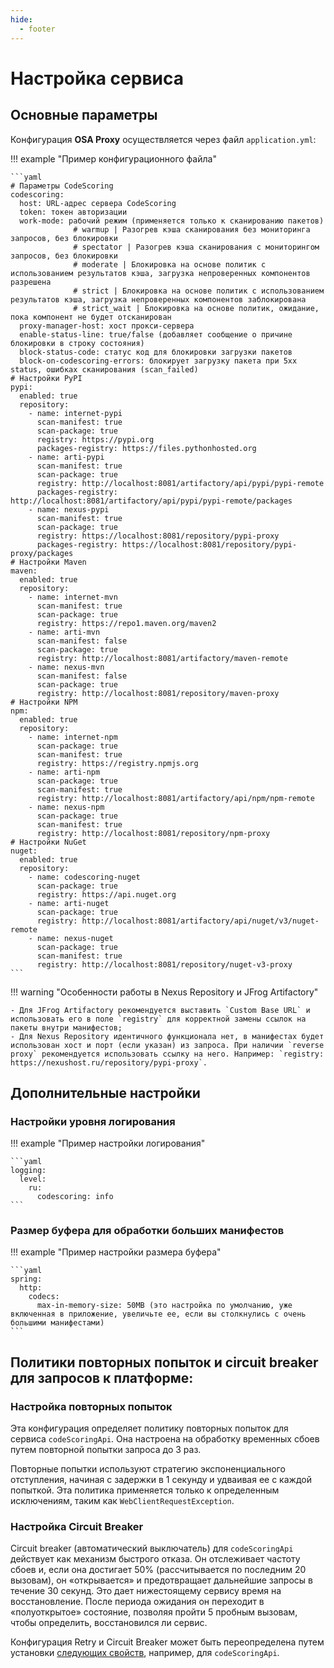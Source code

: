 ```yaml
---
hide:
  - footer
---
```


# Настройка сервиса

## Основные параметры

Конфигурация **OSA Proxy** осуществляется через файл `application.yml`:

!!! example "Пример конфигурационного файла"

    ```yaml
    # Параметры CodeScoring
    codescoring:
      host: URL-адрес сервера CodeScoring
      token: токен авторизации
      work-mode: рабочий режим (применяется только к сканированию пакетов)
                  # warmup | Разогрев кэша сканирования без мониторинга запросов, без блокировки
                  # spectator | Разогрев кэша сканирования с мониторингом запросов, без блокировки
                  # moderate | Блокировка на основе политик с использованием результатов кэша, загрузка непроверенных компонентов разрешена
                  # strict | Блокировка на основе политик с использованием результатов кэша, загрузка непроверенных компонентов заблокирована
                  # strict_wait | Блокировка на основе политик, ожидание, пока компонент не будет отсканирован
      proxy-manager-host: хост прокси-сервера
      enable-status-line: true/false (добавляет сообщение о причине блокировки в строку состояния)
      block-status-code: статус код для блокировки загрузки пакетов
      block-on-codescoring-errors: блокирует загрузку пакета при 5xx status, ошибках сканирования (scan_failed)
    # Настройки PyPI
    pypi:
      enabled: true
      repository:
        - name: internet-pypi
          scan-manifest: true
          scan-package: true
          registry: https://pypi.org
          packages-registry: https://files.pythonhosted.org
        - name: arti-pypi
          scan-manifest: true
          scan-package: true
          registry: http://localhost:8081/artifactory/api/pypi/pypi-remote
          packages-registry: http://localhost:8081/artifactory/api/pypi/pypi-remote/packages
        - name: nexus-pypi
          scan-manifest: true
          scan-package: true
          registry: https://localhost:8081/repository/pypi-proxy
          packages-registry: https://localhost:8081/repository/pypi-proxy/packages
    # Настройки Maven
    maven:
      enabled: true
      repository:
        - name: internet-mvn
          scan-manifest: true
          scan-package: true
          registry: https://repo1.maven.org/maven2
        - name: arti-mvn
          scan-manifest: false
          scan-package: true
          registry: http://localhost:8081/artifactory/maven-remote
        - name: nexus-mvn
          scan-manifest: false
          scan-package: true
          registry: http://localhost:8081/repository/maven-proxy
    # Настройки NPM
    npm:
      enabled: true
      repository:
        - name: internet-npm
          scan-package: true
          scan-manifest: true
          registry: https://registry.npmjs.org
        - name: arti-npm
          scan-package: true
          scan-manifest: true
          registry: http://localhost:8081/artifactory/api/npm/npm-remote
        - name: nexus-npm
          scan-package: true
          scan-manifest: true
          registry: http://localhost:8081/repository/npm-proxy
    # Настройки NuGet
    nuget:
      enabled: true
      repository:
        - name: codescoring-nuget
          scan-package: true
          registry: https://api.nuget.org
        - name: arti-nuget
          scan-package: true
          registry: http://localhost:8081/artifactory/api/nuget/v3/nuget-remote
        - name: nexus-nuget
          scan-package: true
          scan-manifest: true
          registry: http://localhost:8081/repository/nuget-v3-proxy
    ```

!!! warning "Особенности работы в Nexus Repository и JFrog Artifactory"

    - Для JFrog Artifactory рекомендуется выставить `Custom Base URL` и использовать его в поле `registry` для корректной замены ссылок на пакеты внутри манифестов;
    - Для Nexus Repository идентичного функционала нет, в манифестах будет использован хост и порт (если указан) из запроса. При наличии `reverse proxy` рекомендуется использовать ссылку на него. Например: `registry: https://nexushost.ru/repository/pypi-proxy`.

## Дополнительные настройки

### Настройки уровня логирования

!!! example "Пример настройки логирования"

    ```yaml
    logging:
      level:
        ru:
          codescoring: info
    ```

### Размер буфера для обработки больших манифестов

!!! example "Пример настройки размера буфера"

    ```yaml
    spring:
      http:
        codecs:
          max-in-memory-size: 50MB (это настройка по умолчанию, уже включенная в приложение, увеличьте ее, если вы столкнулись с очень большими манифестами)
    ```

## Политики повторных попыток и circuit breaker для запросов к платформе:

### Настройка повторных попыток

Эта конфигурация определяет политику повторных попыток для сервиса `codeScoringApi`. Она настроена на обработку временных сбоев путем повторной попытки запроса до 3 раз. 

Повторные попытки используют стратегию экспоненциального отступления, начиная с задержки в 1 секунду и удваивая ее с каждой попыткой. Эта политика применяется только к определенным исключениям, таким как `WebClientRequestException`.

### Настройка Circuit Breaker

Circuit breaker (автоматический выключатель) для `codeScoringApi` действует как механизм быстрого отказа. Он отслеживает частоту сбоев и, если она достигает 50% (рассчитывается по последним 20 вызовам), он «открывается» и предотвращает дальнейшие запросы в течение 30 секунд. Это дает нижестоящему сервису время на восстановление. После периода ожидания он переходит в «полуоткрытое» состояние, позволяя пройти 5 пробным вызовам, чтобы определить, восстановился ли сервис.

Конфигурация Retry и Circuit Breaker может быть переопределена путем установки [следующих свойств](https://resilience4j.readme.io/docs/getting-started-3), например, для `codeScoringApi`.